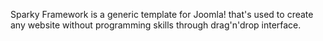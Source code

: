 Sparky Framework is a generic template for Joomla! that's used to create any website without programming skills through drag'n'drop interface.